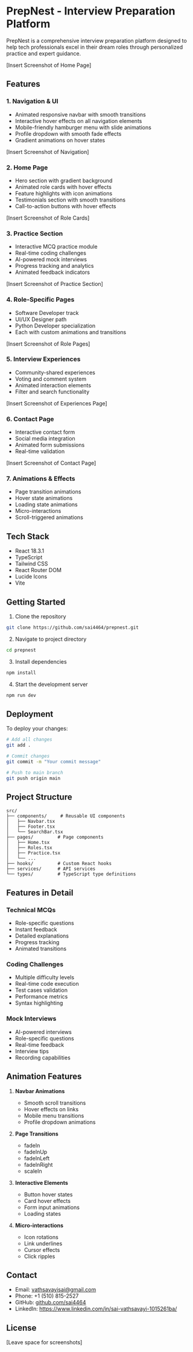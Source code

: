 # PrepNest - Interview Preparation Platform

PrepNest is a comprehensive interview preparation platform designed to help tech professionals excel in their dream roles through personalized practice and expert guidance.

[Insert Screenshot of Home Page]

## Features

### 1. Navigation & UI
- Animated responsive navbar with smooth transitions
- Interactive hover effects on all navigation elements
- Mobile-friendly hamburger menu with slide animations
- Profile dropdown with smooth fade effects
- Gradient animations on hover states

[Insert Screenshot of Navigation]

### 2. Home Page
- Hero section with gradient background
- Animated role cards with hover effects
- Feature highlights with icon animations
- Testimonials section with smooth transitions
- Call-to-action buttons with hover effects

[Insert Screenshot of Role Cards]

### 3. Practice Section
- Interactive MCQ practice module
- Real-time coding challenges
- AI-powered mock interviews
- Progress tracking and analytics
- Animated feedback indicators

[Insert Screenshot of Practice Section]

### 4. Role-Specific Pages
- Software Developer track
- UI/UX Designer path
- Python Developer specialization
- Each with custom animations and transitions

[Insert Screenshot of Role Pages]

### 5. Interview Experiences
- Community-shared experiences
- Voting and comment system
- Animated interaction elements
- Filter and search functionality

[Insert Screenshot of Experiences Page]

### 6. Contact Page
- Interactive contact form
- Social media integration
- Animated form submissions
- Real-time validation

[Insert Screenshot of Contact Page]

### 7. Animations & Effects
- Page transition animations
- Hover state animations
- Loading state animations
- Micro-interactions
- Scroll-triggered animations

## Tech Stack

- React 18.3.1
- TypeScript
- Tailwind CSS
- React Router DOM
- Lucide Icons
- Vite

## Getting Started

1. Clone the repository
```bash
git clone https://github.com/sai4464/prepnest.git
```

2. Navigate to project directory
```bash
cd prepnest
```

3. Install dependencies
```bash
npm install
```

4. Start the development server
```bash
npm run dev
```

## Deployment

To deploy your changes:

```bash
# Add all changes
git add .

# Commit changes
git commit -m "Your commit message"

# Push to main branch
git push origin main
```

## Project Structure

```
src/
├── components/     # Reusable UI components
│   ├── Navbar.tsx
│   ├── Footer.tsx
│   └── SearchBar.tsx
├── pages/         # Page components
│   ├── Home.tsx
│   ├── Roles.tsx
│   ├── Practice.tsx
│   └── ...
├── hooks/         # Custom React hooks
├── services/      # API services
└── types/         # TypeScript type definitions
```

## Features in Detail

### Technical MCQs
- Role-specific questions
- Instant feedback
- Detailed explanations
- Progress tracking
- Animated transitions

### Coding Challenges
- Multiple difficulty levels
- Real-time code execution
- Test cases validation
- Performance metrics
- Syntax highlighting

### Mock Interviews
- AI-powered interviews
- Role-specific questions
- Real-time feedback
- Interview tips
- Recording capabilities

## Animation Features

1. **Navbar Animations**
   - Smooth scroll transitions
   - Hover effects on links
   - Mobile menu transitions
   - Profile dropdown animations

2. **Page Transitions**
   - fadeIn
   - fadeInUp
   - fadeInLeft
   - fadeInRight
   - scaleIn

3. **Interactive Elements**
   - Button hover states
   - Card hover effects
   - Form input animations
   - Loading states

4. **Micro-interactions**
   - Icon rotations
   - Link underlines
   - Cursor effects
   - Click ripples

## Contact

- Email: vathsavayisai@gmail.com
- Phone: +1 (510) 815-2527
- GitHub: [github.com/sai4464](https://github.com/sai4464)
- LinkedIn: https://www.linkedin.com/in/sai-vathsavayi-1015261ba/

## License



[Leave space for screenshots]
